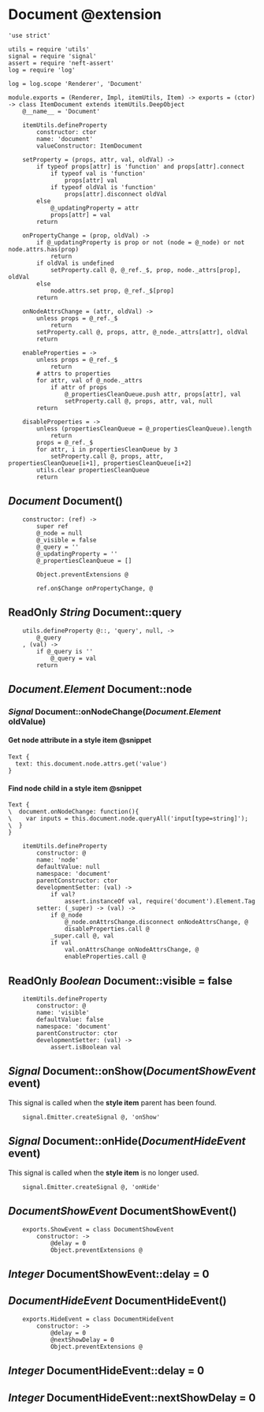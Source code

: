 Document @extension
===================

	'use strict'

	utils = require 'utils'
	signal = require 'signal'
	assert = require 'neft-assert'
	log = require 'log'

	log = log.scope 'Renderer', 'Document'

	module.exports = (Renderer, Impl, itemUtils, Item) -> exports = (ctor) -> class ItemDocument extends itemUtils.DeepObject
		@__name__ = 'Document'

		itemUtils.defineProperty
			constructor: ctor
			name: 'document'
			valueConstructor: ItemDocument

		setProperty = (props, attr, val, oldVal) ->
			if typeof props[attr] is 'function' and props[attr].connect
				if typeof val is 'function'
					props[attr] val
				if typeof oldVal is 'function'
					props[attr].disconnect oldVal
			else
				@_updatingProperty = attr
				props[attr] = val
			return

		onPropertyChange = (prop, oldVal) ->
			if @_updatingProperty is prop or not (node = @_node) or not node.attrs.has(prop)
				return
			if oldVal is undefined
				setProperty.call @, @_ref._$, prop, node._attrs[prop], oldVal
			else
				node.attrs.set prop, @_ref._$[prop]
			return

		onNodeAttrsChange = (attr, oldVal) ->
			unless props = @_ref._$
				return
			setProperty.call @, props, attr, @_node._attrs[attr], oldVal
			return

		enableProperties = ->
			unless props = @_ref._$
				return
			# attrs to properties
			for attr, val of @_node._attrs
				if attr of props
					@_propertiesCleanQueue.push attr, props[attr], val
					setProperty.call @, props, attr, val, null
			return

		disableProperties = ->
			unless (propertiesCleanQueue = @_propertiesCleanQueue).length
				return
			props = @_ref._$
			for attr, i in propertiesCleanQueue by 3
				setProperty.call @, props, attr, propertiesCleanQueue[i+1], propertiesCleanQueue[i+2]
			utils.clear propertiesCleanQueue
			return

*Document* Document()
---------------------

		constructor: (ref) ->
			super ref
			@_node = null
			@_visible = false
			@_query = ''
			@_updatingProperty = ''
			@_propertiesCleanQueue = []

			Object.preventExtensions @

			ref.on$Change onPropertyChange, @

ReadOnly *String* Document::query
---------------------------------

		utils.defineProperty @::, 'query', null, ->
			@_query
		, (val) ->
			if @_query is ''
				@_query = val
			return

*Document.Element* Document::node
---------------------------------

### *Signal* Document::onNodeChange(*Document.Element* oldValue)

#### Get node attribute in a style item @snippet

```
Text {
  text: this.document.node.attrs.get('value')
}
```

#### Find node child in a style item @snippet

```
Text {
\  document.onNodeChange: function(){
\    var inputs = this.document.node.queryAll('input[type=string]');
\  }
}
```

		itemUtils.defineProperty
			constructor: @
			name: 'node'
			defaultValue: null
			namespace: 'document'
			parentConstructor: ctor
			developmentSetter: (val) ->
				if val?
					assert.instanceOf val, require('document').Element.Tag
			setter: (_super) -> (val) ->
				if @_node
					@_node.onAttrsChange.disconnect onNodeAttrsChange, @
					disableProperties.call @
				_super.call @, val
				if val
					val.onAttrsChange onNodeAttrsChange, @
					enableProperties.call @

ReadOnly *Boolean* Document::visible = false
--------------------------------------------

		itemUtils.defineProperty
			constructor: @
			name: 'visible'
			defaultValue: false
			namespace: 'document'
			parentConstructor: ctor
			developmentSetter: (val) ->
				assert.isBoolean val

*Signal* Document::onShow(*DocumentShowEvent* event)
----------------------------------------------------

This signal is called when the **style item** parent has been found.

		signal.Emitter.createSignal @, 'onShow'

*Signal* Document::onHide(*DocumentHideEvent* event)
----------------------------------------------------

This signal is called when the **style item** is no longer used.

		signal.Emitter.createSignal @, 'onHide'

*DocumentShowEvent* DocumentShowEvent()
---------------------------------------

		exports.ShowEvent = class DocumentShowEvent
			constructor: ->
				@delay = 0
				Object.preventExtensions @

*Integer* DocumentShowEvent::delay = 0
--------------------------------------

*DocumentHideEvent* DocumentHideEvent()
---------------------------------------

		exports.HideEvent = class DocumentHideEvent
			constructor: ->
				@delay = 0
				@nextShowDelay = 0
				Object.preventExtensions @

*Integer* DocumentHideEvent::delay = 0
--------------------------------------

*Integer* DocumentHideEvent::nextShowDelay = 0
----------------------------------------------
